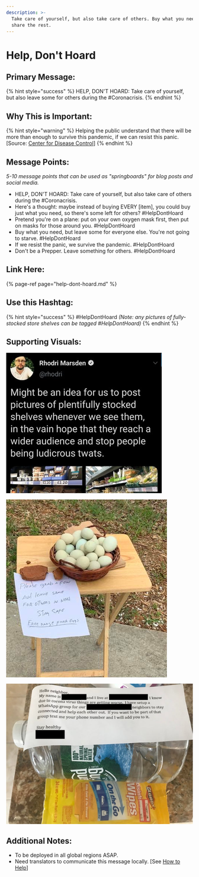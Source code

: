 ```yaml
---
description: >-
  Take care of yourself, but also take care of others. Buy what you need, but
  share the rest.
---
```


# Help, Don't Hoard

## Primary Message:

{% hint style="success" %}
HELP, DON'T HOARD: Take care of yourself, but also leave some for others during the \#Coronacrisis.
{% endhint %}

## Why This is Important:

{% hint style="warning" %}
Helping the public understand that there will be more than enough to survive this pandemic, if we can resist this panic. \[Source: [Center for Disease Control](https://www.cdc.gov/flu/pandemic-resources/pdf/pandemic-influenza-strategy-2005.pdf)\]
{% endhint %}

## Message Points:

_5-10 message points that can be used as "springboards" for blog posts and social media._

* HELP, DON'T HOARD: Take care of yourself, but also take care of others during the \#Coronacrisis.
* Here's a thought: maybe instead of buying EVERY \[item\], you could buy just what you need, so there's some left for others? \#HelpDontHoard
* Pretend you're on a plane: put on your own oxygen mask first, then put on masks for those around you. \#HelpDontHoard
* Buy what you need, but leave some for everyone else. You're not going to starve. \#HelpDontHoard
* If we resist the panic, we survive the pandemic. \#HelpDontHoard
* Don't be a Prepper. Leave something for others. \#HelpDontHoard

## Link Here:

{% page-ref page="help-dont-hoard.md" %}

## Use this Hashtag:

{% hint style="success" %}
\#HelpDontHoard _\(Note: any pictures of fully-stocked store shelves can be tagged \#HelpDontHoard\)_
{% endhint %}

## Supporting Visuals:

![](../.gitbook/assets/help-dont-hoard-shelves.png)

![](../.gitbook/assets/help-dont-hoard-eggs.png)

![](../.gitbook/assets/help-dont-hoard-clorox.png)

## Additional Notes:

* To be deployed in all global regions ASAP.
* Need translators to communicate this message locally. \[See [How to Help](../how-to-help.md)\]

